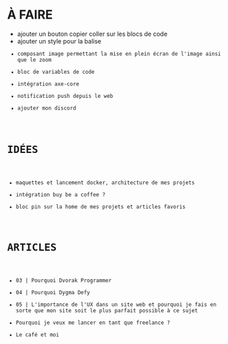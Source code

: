 # À FAIRE
- ajouter un bouton copier coller sur les blocs de code
- ajouter un style pour la balise <code>
- composant image permettant la mise en plein écran de l'image ainsi que le zoom
- bloc de variables de code
- intégration axe-core
- notification push depuis le web
- ajouter mon discord

# IDÉES
- maquettes et lancement docker, architecture de mes projets
- intégration buy be a coffee ?
- bloc pin sur la home de mes projets et articles favoris

# ARTICLES
- 03 | Pourquoi Dvorak Programmer
- 04 | Pourquoi Dygma Defy
- 05 | L'importance de l'UX dans un site web et pourquoi je fais en sorte que mon site soit le plus parfait possible à ce sujet
- Pourquoi je veux me lancer en tant que freelance ?
- Le café et moi
